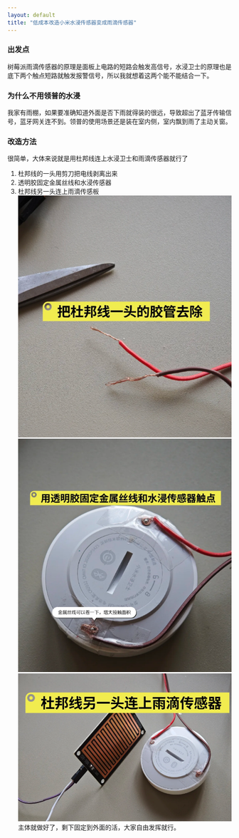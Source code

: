 ```yaml
---
layout: default
title: "低成本改造小米水浸传感器变成雨滴传感器"
---
```


### 出发点

树莓派雨滴传感器的原理是面板上电路的短路会触发高信号，水浸卫士的原理也是底下两个触点短路就触发报警信号，所以我就想着这两个能不能结合一下。

### 为什么不用领普的水浸

我家有雨棚，如果要准确知道外面是否下雨就得装的很远，导致超出了蓝牙传输信号，蓝牙网关连不到。领普的使用场景还是装在室内侧，室内飘到雨了主动关窗。

### 改造方法

很简单，大体来说就是用杜邦线连上水浸卫士和雨滴传感器就行了
<br>

1. 杜邦线的一头用剪刀把电线剥离出来
2. 透明胶固定金属丝线和水浸传感器
3. 杜邦线另一头连上雨滴传感板
   ![](./img/03mirain01.png)
   ![](./img/03mirain02.png)
   ![](./img/03mirain03.png)
   <br>
   主体就做好了，剩下固定到外面的活，大家自由发挥就行。
